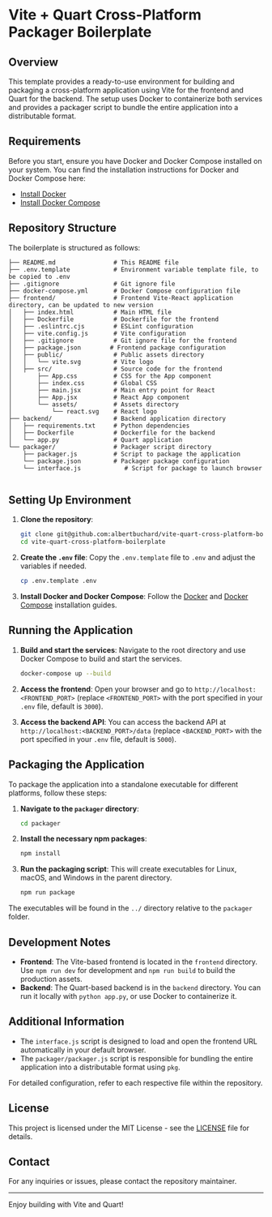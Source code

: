 # Vite + Quart Cross-Platform Packager Boilerplate

## Overview

This template provides a ready-to-use environment for building and packaging a cross-platform application using Vite for the frontend and Quart for the backend. The setup uses Docker to containerize both services and provides a packager script to bundle the entire application into a distributable format.

## Requirements

Before you start, ensure you have Docker and Docker Compose installed on your system. You can find the installation instructions for Docker and Docker Compose here:
- [Install Docker](https://docs.docker.com/get-docker/)
- [Install Docker Compose](https://docs.docker.com/compose/install/)

## Repository Structure

The boilerplate is structured as follows:

```
├── README.md                # This README file
├── .env.template            # Environment variable template file, to be copied to .env
├── .gitignore               # Git ignore file
├── docker-compose.yml       # Docker Compose configuration file
├── frontend/                # Frontend Vite-React application directory, can be updated to new version
│   ├── index.html           # Main HTML file
│   ├── Dockerfile           # Dockerfile for the frontend
│   ├── .eslintrc.cjs        # ESLint configuration
│   ├── vite.config.js       # Vite configuration
│   ├── .gitignore           # Git ignore file for the frontend
│   ├── package.json        # Frontend package configuration
│   ├── public/              # Public assets directory
│   │   └── vite.svg         # Vite logo
│   ├── src/                 # Source code for the frontend
│       ├── App.css          # CSS for the App component
│       ├── index.css        # Global CSS
│       ├── main.jsx         # Main entry point for React
│       ├── App.jsx          # React App component
│       └── assets/          # Assets directory
│           └── react.svg    # React logo
├── backend/                 # Backend application directory
│   ├── requirements.txt     # Python dependencies
│   ├── Dockerfile           # Dockerfile for the backend
│   └── app.py               # Quart application
└── packager/                # Packager script directory
    ├── packager.js          # Script to package the application
    └── package.json         # Packager package configuration
    └── interface.js            # Script for package to launch browser
    
```

## Setting Up Environment

1. **Clone the repository**:
   ```bash
   git clone git@github.com:albertbuchard/vite-quart-cross-platform-boilerplate.git
   cd vite-quart-cross-platform-boilerplate
   ```

2. **Create the `.env` file**:
   Copy the `.env.template` file to `.env` and adjust the variables if needed.
   ```bash
   cp .env.template .env
   ```

3. **Install Docker and Docker Compose**:
   Follow the [Docker](https://docs.docker.com/get-docker/) and [Docker Compose](https://docs.docker.com/compose/install/) installation guides.

## Running the Application

1. **Build and start the services**:
   Navigate to the root directory and use Docker Compose to build and start the services.
   ```bash
   docker-compose up --build
   ```

2. **Access the frontend**:
   Open your browser and go to `http://localhost:<FRONTEND_PORT>` (replace `<FRONTEND_PORT>` with the port specified in your `.env` file, default is `3000`).

3. **Access the backend API**:
   You can access the backend API at `http://localhost:<BACKEND_PORT>/data` (replace `<BACKEND_PORT>` with the port specified in your `.env` file, default is `5000`).

## Packaging the Application

To package the application into a standalone executable for different platforms, follow these steps:

1. **Navigate to the `packager` directory**:
   ```bash
   cd packager
   ```

2. **Install the necessary npm packages**:
   ```bash
   npm install
   ```

3. **Run the packaging script**:
   This will create executables for Linux, macOS, and Windows in the parent directory.
   ```bash
   npm run package
   ```

The executables will be found in the `../` directory relative to the `packager` folder.

## Development Notes

- **Frontend**: The Vite-based frontend is located in the `frontend` directory. Use `npm run dev` for development and `npm run build` to build the production assets.
- **Backend**: The Quart-based backend is in the `backend` directory. You can run it locally with `python app.py`, or use Docker to containerize it.

## Additional Information

- The `interface.js` script is designed to load and open the frontend URL automatically in your default browser.
- The `packager/packager.js` script is responsible for bundling the entire application into a distributable format using `pkg`.

For detailed configuration, refer to each respective file within the repository.

## License

This project is licensed under the MIT License - see the [LICENSE](LICENSE) file for details.

## Contact

For any inquiries or issues, please contact the repository maintainer.

---

Enjoy building with Vite and Quart!